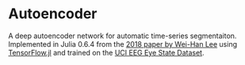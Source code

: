 # Autoencoder
A deep autoencoder network for automatic time-series segmentaiton. Implemented in Julia 0.6.4 from the <a href="https://arxiv.org/pdf/1801.05394.pdf">2018 paper by Wei-Han Lee</a> using <a href="https://github.com/malmaud/TensorFlow.jl">TensorFlow.jl</a> and trained on the <a href="https://archive.ics.uci.edu/ml/datasets/EEG+Eye+State">UCI EEG Eye State Dataset</a>.
